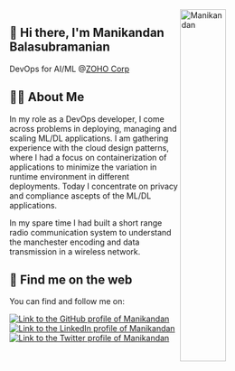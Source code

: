 <img src="https://user-images.githubusercontent.com/45605680/125161085-eef3c400-e19d-11eb-9c5e-5006f9a51613.png" alt="Manikandan" align="right" width="40%">

## :wave: Hi there, I'm Manikandan Balasubramanian
DevOps for AI/ML @[ZOHO Corp](https://www.zoho.com/)
 
## :superhero_man: About Me

In my role as a DevOps developer, I come across problems in deploying, managing and scaling ML/DL applications. I am gathering experience with the cloud design patterns, where I had a focus on containerization of applications to minimize the variation in runtime environment in different deployments. Today I concentrate on privacy and compliance ascepts of the ML/DL applications.

In my spare time I had built a short range radio communication system to understand the manchester encoding and data transmission in a wireless network. 

## :compass: Find me on the web

You can find and follow me on:

[<img alt="Link to the GitHub profile of Manikandan" src="https://img.shields.io/static/v1?label=GitHub&message=Follow%20me&labelColor=181717&logoColor=ffffff&style=for-the-badge&logo=GitHub" />](https://github.com/ManikandanBalasubramanian) <br>
[<img alt="Link to the LinkedIn profile of Manikandan" src="https://img.shields.io/static/v1?label=LinkedIn&message=Follow%20me&labelColor=0077B5&logoColor=ffffff&style=for-the-badge&logo=linkedin" />](https://www.linkedin.com/in/manikandan-balasubramanian-5335a562/) <br>
[<img alt="Link to the Twitter profile of Manikandan" src="https://img.shields.io/static/v1?label=Twitter&message=Follow%20me&labelColor=1DA1F2&logoColor=ffffff&style=for-the-badge&logo=twitter" />](https://twitter.com/mostwantedmani2)<br />
